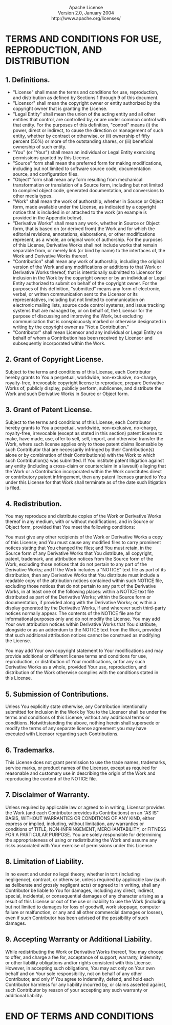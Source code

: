 <p style="text-align: center;">Apache License<br/>
Version 2.0, January 2004<br/>
http://www.apache.org/licenses/
</p>

# TERMS AND CONDITIONS FOR USE, REPRODUCTION, AND DISTRIBUTION

## 1. Definitions.
* "License" shall mean the terms and conditions for use, reproduction, and distribution as defined by Sections 1 
  through 9 of this document.
* "Licensor" shall mean the copyright owner or entity authorized by the copyright owner that is granting the License.
* "Legal Entity" shall mean the union of the acting entity and all other entities that control, are controlled by, or 
  are under common control with that entity. For the purposes of this definition, "control" means (i) the power, 
  direct or indirect, to cause the direction or management of such entity, whether by contract or otherwise, or (ii) ownership of fifty percent (50%) or more of the outstanding shares, or (iii) beneficial ownership of such entity.
* "You" (or "Your") shall mean an individual or Legal Entity exercising permissions granted by this License.
* "Source" form shall mean the preferred form for making modifications, including but not limited to software source 
  code, documentation source, and configuration files.
* "Object" form shall mean any form resulting from mechanical transformation or translation of a Source form, 
  including but not limited to compiled object code, generated documentation, and conversions to other media types.
* "Work" shall mean the work of authorship, whether in Source or Object form, made available under the License, as 
  indicated by a copyright notice that is included in or attached to the work (an example is provided in the Appendix below).
* "Derivative Works" shall mean any work, whether in Source or Object form, that is based on (or derived from) the 
  Work and for which the editorial revisions, annotations, elaborations, or other modifications represent, as a whole, an original work of authorship. For the purposes of this License, Derivative Works shall not include works that remain separable from, or merely link (or bind by name) to the interfaces of, the Work and Derivative Works thereof.
* "Contribution" shall mean any work of authorship, including the original version of the Work and any modifications 
  or additions to that Work or Derivative Works thereof, that is intentionally submitted to Licensor for inclusion in the Work by the copyright owner or by an individual or Legal Entity authorized to submit on behalf of the copyright owner. For the purposes of this definition, "submitted" means any form of electronic, verbal, or written communication sent to the Licensor or its representatives, including but not limited to communication on electronic mailing lists, source code control systems, and issue tracking systems that are managed by, or on behalf of, the Licensor for the purpose of discussing and improving the Work, but excluding communication that is conspicuously marked or otherwise designated in writing by the copyright owner as "Not a Contribution."
* "Contributor" shall mean Licensor and any individual or Legal Entity on behalf of whom a Contribution has been 
  received by Licensor and subsequently incorporated within the Work.

## 2. Grant of Copyright License. 
Subject to the terms and conditions of this License, each Contributor hereby grants to You a perpetual, worldwide, non-exclusive, no-charge, royalty-free, irrevocable copyright license to reproduce, prepare Derivative Works of, publicly display, publicly perform, sublicense, and distribute the Work and such Derivative Works in Source or Object form.

## 3. Grant of Patent License. 
Subject to the terms and conditions of this License, each Contributor hereby grants to 
You a perpetual, worldwide, non-exclusive, no-charge, royalty-free, irrevocable (except as stated in this section) patent license to make, have made, use, offer to sell, sell, import, and otherwise transfer the Work, where such license applies only to those patent claims licensable by such Contributor that are necessarily infringed by their Contribution(s) alone or by combination of their Contribution(s) with the Work to which such Contribution(s) was submitted. If You institute patent litigation against any entity (including a cross-claim or counterclaim in a lawsuit) alleging that the Work or a Contribution incorporated within the Work constitutes direct or contributory patent infringement, then any patent licenses granted to You under this License for that Work shall terminate as of the date such litigation is filed.

## 4. Redistribution. 
You may reproduce and distribute copies of the Work or Derivative Works thereof in any medium, 
with or without modifications, and in Source or Object form, provided that You meet the following conditions:

You must give any other recipients of the Work or Derivative Works a copy of this License; and
You must cause any modified files to carry prominent notices stating that You changed the files; and
You must retain, in the Source form of any Derivative Works that You distribute, all copyright, patent, trademark, and attribution notices from the Source form of the Work, excluding those notices that do not pertain to any part of the Derivative Works; and
If the Work includes a "NOTICE" text file as part of its distribution, then any Derivative Works that You distribute must include a readable copy of the attribution notices contained within such NOTICE file, excluding those notices that do not pertain to any part of the Derivative Works, in at least one of the following places: within a NOTICE text file distributed as part of the Derivative Works; within the Source form or documentation, if provided along with the Derivative Works; or, within a display generated by the Derivative Works, if and wherever such third-party notices normally appear. The contents of the NOTICE file are for informational purposes only and do not modify the License. You may add Your own attribution notices within Derivative Works that You distribute, alongside or as an addendum to the NOTICE text from the Work, provided that such additional attribution notices cannot be construed as modifying the License.

You may add Your own copyright statement to Your modifications and may provide additional or different license terms and conditions for use, reproduction, or distribution of Your modifications, or for any such Derivative Works as a whole, provided Your use, reproduction, and distribution of the Work otherwise complies with the conditions stated in this License.

## 5. Submission of Contributions. 
Unless You explicitly state otherwise, any Contribution intentionally submitted for 
inclusion in the Work by You to the Licensor shall be under the terms and conditions of this License, without any additional terms or conditions. Notwithstanding the above, nothing herein shall supersede or modify the terms of any separate license agreement you may have executed with Licensor regarding such Contributions.

## 6. Trademarks. 
This License does not grant permission to use the trade names, trademarks, service marks, or product 
names of the Licensor, except as required for reasonable and customary use in describing the origin of the Work and reproducing the content of the NOTICE file.

## 7. Disclaimer of Warranty. 
Unless required by applicable law or agreed to in writing, Licensor provides the Work 
(and each Contributor provides its Contributions) on an "AS IS" BASIS, 
WITHOUT WARRANTIES OR CONDITIONS OF ANY KIND, either express or implied, including, without limitation, any warranties or conditions of TITLE, NON-INFRINGEMENT, MERCHANTABILITY, or FITNESS FOR A PARTICULAR PURPOSE. You are solely responsible for determining the appropriateness of using or redistributing the Work and assume any risks associated with Your exercise of permissions under this License.

## 8. Limitation of Liability. 
In no event and under no legal theory, whether in tort (including negligence), contract,
or otherwise, unless required by applicable law (such as deliberate and grossly negligent acts) or agreed to in writing, shall any Contributor be liable to You for damages, including any direct, indirect, special, incidental, or consequential damages of any character arising as a result of this License or out of the use or inability to use the Work (including but not limited to damages for loss of goodwill, work stoppage, computer failure or malfunction, or any and all other commercial damages or losses), even if such Contributor has been advised of the possibility of such damages.

## 9. Accepting Warranty or Additional Liability. 
While redistributing the Work or Derivative Works thereof, You may 
choose to offer, and charge a fee for, acceptance of support, warranty, indemnity, or other liability obligations and/or rights consistent with this License. However, in accepting such obligations, You may act only on Your own behalf and on Your sole responsibility, not on behalf of any other Contributor, and only if You agree to indemnify, defend, and hold each Contributor harmless for any liability incurred by, or claims asserted against, such Contributor by reason of your accepting any such warranty or additional liability.

# END OF TERMS AND CONDITIONS
